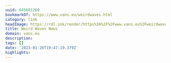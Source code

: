 ```yaml
---
uuid: 645601260
bookmarkOf: https://www.vans.eu/weirdwaves.html
category: link
headImage: https://rdl.ink/render/https%3A%2F%2Fwww.vans.eu%2Fweirdwaves.html
title: Weird Waves News
domain: vans.eu
description:
tags: []
date: '2023-01-26T19:47:19.379Z'
highlights:
---
```



